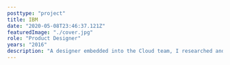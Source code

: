 ```yaml
---
posttype: "project"
title: IBM
date: "2020-05-08T23:46:37.121Z"
featuredImage: "./cover.jpg"
role: "Product Designer"
years: "2016"
description: "A designer embedded into the Cloud team, I researched and prototyped experiences that would eventually replace Live Chat to become IBM Live Advisor, used across all IBM Cloud experiences."
---
```



